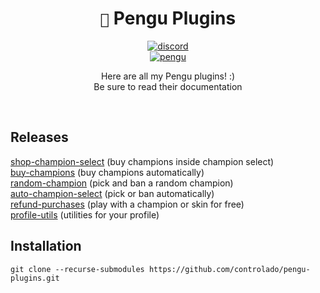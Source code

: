 <div align="center">

# `🐧` Pengu Plugins <br>

[![discord](https://dcbadge.vercel.app/api/shield/854886148455399436?style=flat)](https://discordapp.com/users/854886148455399436) <br>
[![pengu](https://dcbadge.vercel.app/api/server/9Ubaf7xCRe?style=flat)](https://discord.gg/9Ubaf7xCRe)

Here are all my Pengu plugins! :) <br>
Be sure to read their documentation

</div>
<br>

## Releases

[shop-champion-select](https://github.com/controlado/shop-champion-select) (buy champions inside champion select) <br>
[buy-champions](https://github.com/controlado/buy-champions) (buy champions automatically) <br>
[random-champion](https://github.com/controlado/random-champion) (pick and ban a random champion) <br>
[auto-champion-select](https://github.com/controlado/auto-champion-select) (pick or ban automatically) <br>
[refund-purchases](https://github.com/controlado/refund-purchases) (play with a champion or skin for free) <br>
[profile-utils](https://github.com/controlado/profile-utils) (utilities for your profile)

## Installation

    git clone --recurse-submodules https://github.com/controlado/pengu-plugins.git
